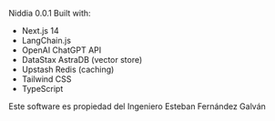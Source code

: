 Niddia 0.0.1
Built with:
- Next.js 14
- LangChain.js
- OpenAI ChatGPT API
- DataStax AstraDB (vector store)
- Upstash Redis (caching)
- Tailwind CSS
- TypeScript

Este software es propiedad del Ingeniero Esteban Fernández Galván 
